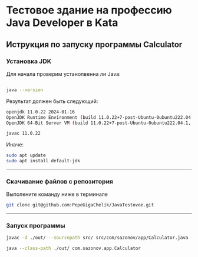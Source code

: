 # Тестовое здание на професcию Java Developer в Kata

## Иструкция по запуску программы Calculator

### Установка  JDK

Для начала проверим устанолвенна ли Java:
```Bash

java --version
```

Результат должен быть следующий:
```Bash
openjdk 11.0.22 2024-01-16
OpenJDK Runtime Environment (build 11.0.22+7-post-Ubuntu-0ubuntu222.04.1)
OpenJDK 64-Bit Server VM (build 11.0.22+7-post-Ubuntu-0ubuntu222.04.1, mixed mode, sharing)

javac 11.0.22
```
Иначе:
```Bash
sudo apt update
sudo apt install default-jdk
```
___
### Скачивание файлов с репозитория

Выполените команду ниже в терминале

```Bash
git clone git@github.com:PepeGigaChelik/JavaTestovoe.git
```
___
### Запуск программы

```Bash
javac -d ./out/ --sourcepath src/ src/com/sazonov/app/Calculator.java

java --class-path ./out/ com.sazonov.app.Calculator 
```
